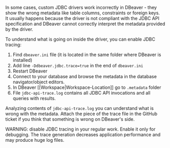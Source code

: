 In some cases, custom JDBC drivers work incorrectly in DBeaver - they show the wrong metadata like table columns, constraints or foreign keys.  
It usually happens because the driver is not compliant with the JDBC API specification and DBeaver cannot correctly interpret the metadata provided by the driver.

To understand what is going on inside the driver, you can enable JDBC tracing:

1. Find `dbeaver.ini` file (it is located in the same folder where DBeaver is installed)
1. Add line `-Ddbeaver.jdbc.trace=true` in the end of `dbeaver.ini`
1. Restart DBeaver
1. Connect to your database and browse the metadata in the database navigator/object editors.
1. In DBeaver [[Workspace|Workspace-Location]] go to `.metadata` folder
1. File `jdbc-api-trace.log` contains all JDBC API invocations and all queries with results.

Analyzing contents of `jdbc-api-trace.log` you can understand what is wrong with the metadata. Attach the piece of the trace file in the GitHub ticket if you think that something is wrong on DBeaver's side.

WARNING: disable JDBC tracing in your regular work. Enable it only for debugging. The trace generation decreases application performance and may produce huge log files.
